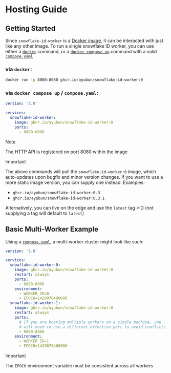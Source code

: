 # Hosting Guide

## Getting Started
Since `snowflake-id-worker` is a [Docker image](https://docs.docker.com/get-started/docker-concepts/the-basics/what-is-an-image/), it can be
interacted with just like any other image. To run a single snowflake ID worker, you can use either a
[`docker`](https://docs.docker.com/reference/cli/docker/) command, or a
[`docker compose up`](https://docs.docker.com/reference/cli/docker/compose/up/) command with a valid
[`compose.yaml`](https://docs.docker.com/compose/intro/compose-application-model/#the-compose-file)

### via `docker`:
```bash
docker run -p 8080:8080 ghcr.io/ayubun/snowflake-id-worker:0
```
### via `docker compose up` / `compose.yaml`:
```yml
version: '3.8'

services:
  snowflake-id-worker:
    image: ghcr.io/ayubun/snowflake-id-worker:0
    ports:
      - 8080:8080
```

> [!NOTE] 
> The HTTP API is registered on port 8080 within the image

> [!IMPORTANT]
> The above commands will pull the `snowflake-id-worker:0` image, which auto-updates upon bugfix and minor version changes. 
> If you want to use a more static image version, you can supply one instead. Examples:
> - `ghcr.io/ayubun/snowflake-id-worker:0.3`
> - `ghcr.io/ayubun/snowflake-id-worker:0.3.1`
>
> Alternatively, you can live on the edge and use the `latest` tag >:D (not supplying a tag will default to `latest`)

## Basic Multi-Worker Example

Using a [`compose.yaml`](https://docs.docker.com/compose/intro/compose-application-model/#the-compose-file), a multi-worker cluster might
look like such:
```yml
version: '3.8'

services:
  snowflake-id-worker-0:
    image: ghcr.io/ayubun/snowflake-id-worker:0
    restart: always
    ports:
      - 8080:8080
    environment:
      - WORKER_ID=0
      - EPOCH=1420070400000
  snowflake-id-worker-1:
    image: ghcr.io/ayubun/snowflake-id-worker:0
    restart: always
    ports:
      # If you are hosting multiple workers on a single machine, you 
      # will need to use a different effective port to avoid conflicts
      - 9090:8080
    environment:
      - WORKER_ID=1
      - EPOCH=1420070400000
```

> [!IMPORTANT] 
> The `EPOCH` environment variable must be consistent across all workers
